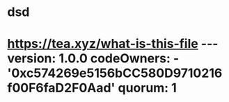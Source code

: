 # dsd
# https://tea.xyz/what-is-this-file --- version: 1.0.0 codeOwners:   - '0xc574269e5156bCC580D9710216f00F6faD2F0Aad' quorum: 1
